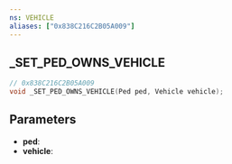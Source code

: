 ```yaml
---
ns: VEHICLE
aliases: ["0x838C216C2B05A009"]
---
```

## _SET_PED_OWNS_VEHICLE

```c
// 0x838C216C2B05A009
void _SET_PED_OWNS_VEHICLE(Ped ped, Vehicle vehicle);
```

## Parameters
* **ped**:
* **vehicle**:
